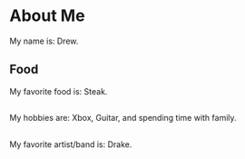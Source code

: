 # About Me
My name is: Drew.

## Food
My favorite food is: Steak.

## 
My hobbies are: Xbox, Guitar, and spending time with family.

##
My favorite artist/band is: Drake.

